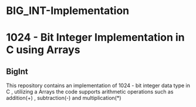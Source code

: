 # BIG_INT-Implementation
<h1>1024 - Bit Integer Implementation in C using Arrays <h2 >BigInt</h2> </h1>
This repository contains an implementation of 1024 - bit integer data type in C , utilizing a Arrays the code supports arithmetic operations such as addition(+) , subtraction(-) and multiplication(*)

